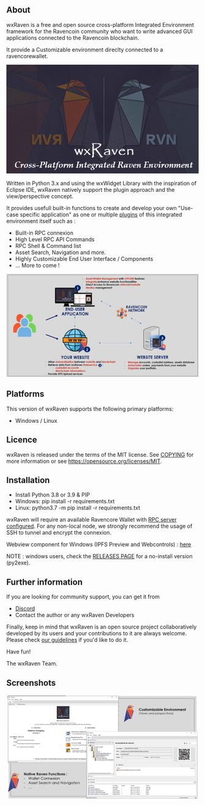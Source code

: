 About
-----

wxRaven is a free and open source cross-platform Integrated Environment framework
for the Ravencoin community who want to write advanced GUI applications connected to the Ravencoin blockchain.

It provide a Customizable environment direclty connected to a ravencorewallet.

    
![wxRaven Logo](res/splash-test.png)

Written in Python 3.x and using the wxWidget Library with the inspiration of Eclipse IDE, wxRaven natively support the plugin approach and the view/perspective concept.

It provides usefull built-in functions to create and develop your own "Use-case specific application" as one or multiple [plugins](plugins/README.md) of this integrated environment itself such as :

- Built-in RPC connexion
- High Level RPC API Commands
- RPC Shell & Command list
- Asset Search, Navigation and more.
- Highly Customizable End User Interface / Components
- ... More to come !
	
![Uses Cases](res/wxRaven_usecases_vision.png)


Platforms
---------

This version of wxRaven supports the following primary platforms:

- Windows / Linux 


Licence
-------

wxRaven is released under the terms of the MIT license. 
See [COPYING](COPYING.md) for more information or see https://opensource.org/licenses/MIT.


Installation
--------
- Install Python 3.8 or 3.9 & PIP
- Windows: pip install -r requirements.txt
- Linux: python3.7 -m pip install -r requirements.txt

wxRaven will require an available Ravencore Wallet with [RPC server configured](NODECONFIGURATION.md).
For any non-local node, we strongly recommend the usage of SSH to tunnel and encrypt the connexion.

Webview component for Windows (IPFS Preview and Webcontrols) : [here](https://developer.microsoft.com/en-us/microsoft-edge/webview2/)


NOTE : windows users, check the [RELEASES PAGE](https://github.com/sLiinuX/wxRaven/releases) for a no-install version (py2exe).

Further information
-------------------

If you are looking for community support, you can get it from

- [Discord](https://discord.gg/jn6uhur)
- Contact the author or any wxRaven Developers


Finally, keep in mind that wxRaven is an open source project collaboratively
developed by its users and your contributions to it are always welcome. Please
check [our guidelines](CONTRIBUTING.md) if you'd like to do it.


Have fun!

The wxRaven Team.


Screenshots
--------


![Screenshot](res/screenshot_all.png)


